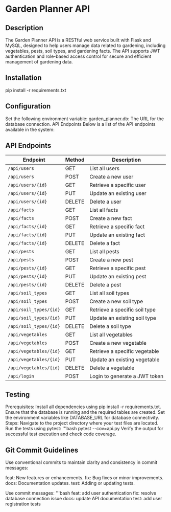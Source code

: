 # Garden Planner API

## Description
The Garden Planner API is a RESTful web service built with Flask and MySQL, designed to help users manage data related to gardening, including vegetables, pests, soil types, and gardening facts. The API supports JWT authentication and role-based access control for secure and efficient management of gardening data.

## Installation
pip install -r requirements.txt

## Configuration
Set the following environment variable:
garden_planner.db: The URL for the database connection.
API Endpoints
Below is a list of the API endpoints available in the system:

## API Endpoints
| **Endpoint**                     | **Method** | **Description**                                   |
|-----------------------------------|------------|---------------------------------------------------|
| `/api/users`                     | GET        | List all users                                   |
| `/api/users`                     | POST       | Create a new user                                |
| `/api/users/{id}`                | GET        | Retrieve a specific user                         |
| `/api/users/{id}`                | PUT        | Update an existing user                          |
| `/api/users/{id}`                | DELETE     | Delete a user                                    |
| `/api/facts`                     | GET        | List all facts                                   |
| `/api/facts`                     | POST       | Create a new fact                                |
| `/api/facts/{id}`                | GET        | Retrieve a specific fact                         |
| `/api/facts/{id}`                | PUT        | Update an existing fact                          |
| `/api/facts/{id}`                | DELETE     | Delete a fact                                    |
| `/api/pests`                     | GET        | List all pests                                   |
| `/api/pests`                     | POST       | Create a new pest                                |
| `/api/pests/{id}`                | GET        | Retrieve a specific pest                         |
| `/api/pests/{id}`                | PUT        | Update an existing pest                          |
| `/api/pests/{id}`                | DELETE     | Delete a pest                                    |
| `/api/soil_types`                | GET        | List all soil types                              |
| `/api/soil_types`                | POST       | Create a new soil type                           |
| `/api/soil_types/{id}`           | GET        | Retrieve a specific soil type                    |
| `/api/soil_types/{id}`           | PUT        | Update an existing soil type                     |
| `/api/soil_types/{id}`           | DELETE     | Delete a soil type                               |
| `/api/vegetables`                | GET        | List all vegetables                              |
| `/api/vegetables`                | POST       | Create a new vegetable                           |
| `/api/vegetables/{id}`           | GET        | Retrieve a specific vegetable                    |
| `/api/vegetables/{id}`           | PUT        | Update an existing vegetable                     |
| `/api/vegetables/{id}`           | DELETE     | Delete a vegetable                               |
| `/api/login`                     | POST       | Login to generate a JWT token                    |


## Testing
Prerequisites:
Install all dependencies using pip install -r requirements.txt.
Ensure that the database is running and the required tables are created.
Set the environment variables like DATABASE_URL for database connectivity.
Steps:
Navigate to the project directory where your test files are located.
Run the tests using pytest:
'''bash
pytest --cov=api.py
Verify the output for successful test execution and check code coverage.


## Git Commit Guidelines
Use conventional commits to maintain clarity and consistency in commit messages:

feat: New features or enhancements.
fix: Bug fixes or minor improvements.
docs: Documentation updates.
test: Adding or updating tests.

Use commit messages:
'''bash
feat: add user authentication
fix: resolve database connection issue
docs: update API documentation
test: add user registration tests
